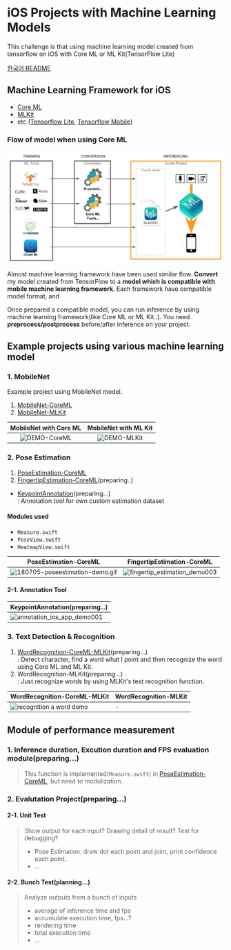 # iOS Projects with Machine Learning Models

This challenge is that using machine learning model created from tensorflow on iOS with Core ML or ML Kit(TensorFlow Lite)

[한국어 README](https://github.com/motlabs/iOS-Proejcts-with-ML-Models/blob/master/README_kr.md)

## Machine Learning Framework for iOS

- [Core ML](https://developer.apple.com/documentation/coreml)
- [MLKit](https://developers.google.com/ml-kit/)
- etc.([Tensorflow Lite](https://www.tensorflow.org/mobile/tflite/), [Tensorflow Mobile](https://www.tensorflow.org/mobile/))

### Flow of model when using Core ML

![flow of model when using coreml](Resource/flow_of_model_when_using_coreml.png?raw=true)

Almost machine learning framework have been used similar flow. **Convert** my model created from TensorFlow to a **model which is compatible with mobile machine learning framework**. Each framework have compatible model format, and  

Once prepared a compatible model, you can run inference by using machine learning framework(like Core ML or ML Kit..). You need **preprocess/postprocess** before/after inference on your project.

## Example projects using various machine learning model

### 1. MobileNet

Example project using MobileNet model.

1. [MobileNet-CoreML](https://github.com/tucan9389/MobileNetApp-CoreML)
2. [MobileNet-MLKit](https://github.com/tucan9389/MobileNetApp-MLKit)

|                    MobileNet with Core ML                    |                    MobileNet with ML Kit                     |
| :----------------------------------------------------------: | :----------------------------------------------------------: |
| ![DEMO-CoreML](https://github.com/tucan9389/MobileNetApp-CoreML/blob/master/resource/MobileNet-CoreML-DEMO.gif?raw=true) | ![DEMO-MLKit](https://github.com/tucan9389/MobileNetApp-MLKit/blob/master/resource/MobileNet-MLKit-DEMO.gif?raw=true) |

### 2. Pose Estimation

1. [PoseEstimation-CoreML](https://github.com/tucan9389/PoseEstimation-CoreML)
2. [FingertipEstimation-CoreML](https://github.com/tucan9389/FingertipEstimation-CoreML)(preparing..)

- [KeypointAnnotation](https://github.com/tucan9389/KeypointAnnotation)(preparing...)<br>
  : Annotation tool for own custom estimation dataset

#### Modules used

- `Measure.swift`
- `PoseView.swift`
- `HeatmapView.swift`

|                    PoseEstimation-CoreML                     |                  FingertipEstimation-CoreML                  |
| :----------------------------------------------------------: | :----------------------------------------------------------: |
| ![180705-poseestimation-demo.gif](https://github.com/tucan9389/PoseEstimation-CoreML/raw/master/resource/180801-poseestimation-demo.gif?raw=true) | ![fingertip_estimation_demo003](Resource/fingertip_estimation_demo003.gif) |

#### 2-1. Annotation Tool

| KeypointAnnotation(preparing...)                             |
| ------------------------------------------------------------ |
| ![annotation_ios_app_demo001](Resource/annotation_ios_app_demo001.gif) |



### 3. Text Detection & Recognition

1. [WordRecognition-CoreML-MLKit](https://github.com/tucan9389/WordRecognition-CoreML-MLKit)(preparing...)<br>
   :  Detect character, find a word what I point and then recognize the word using Core ML and ML Kit.
2. WordRecognition-MLKit(preparing...)<br>
   : Just recognize words by using MLKit's text recognition function.

| WordRecognition-CoreML-MLKit                                 | WordRecognition-MLKit |
| ------------------------------------------------------------ | --------------------- |
| ![recognition a word demo](Resource/recognition_a_word_demo002.gif) | -                     |



## Module of performance measurement

### 1. Inference duration, Excution duration and FPS evaluation module(preparing...)

> This function is implemented(`Measure.swift`) in [PoseEstimation-CoreML](https://github.com/tucan9389/PoseEstimation-CoreML), but need to modulization.

### 2. Evalutation Project(preparing...)

#### 2-1. Unit Test

> Show output for each input?
> Drawing detail of result?
> Test for debugging?
>
> - Pose Estimation: draw dot each point and joint, print confidence each point.
> - ...

#### 2-2. Bunch Test(planning...)

> Analyze outputs from a bunch of inputs
>
> - average of inference time and fps
> - accumulate execution time, fps...?
> - rendering time
> - total execution time
> - ...
